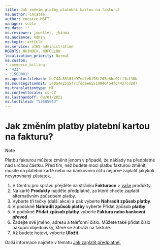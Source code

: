 ```yaml
---
title: Jak změním platby platební kartou na fakturu?
ms.author: cmcatee
author: cmcatee-MSFT
manager: scotv
ms.date: ''
ms.reviewer: jmueller, jkinma
ms.audience: Admin
ms.topic: article
ms.service: o365-administration
ROBOTS: NOINDEX, NOFOLLOW
localization_priority: Normal
ms.custom:
- commerce_billing
- "433"
- "1500001"
ms.openlocfilehash: be744c88181d97edfe0f98f2d5e6bc02ff1bf30b
ms.sourcegitcommit: 540a4e2515f7cfddee65519046454fc4437cd287
ms.translationtype: MT
ms.contentlocale: cs-CZ
ms.lasthandoff: 08/01/2021
ms.locfileid: "53685943"
---
```

# <a name="how-do-i-change-from-credit-card-payments-to-invoice"></a>Jak změním platby platební kartou na fakturu?

> [!NOTE]
> Platbu fakturou můžete změnit jenom v případě, že náklady na předplatné nad určitou částku. Před tím, než budete moci platbu fakturou změnit, musíte na platební kartě nebo na bankovním účtu nejprve zaplatit jakýkoli nevyrovnaný zůstatek.

1. V Centru pro správu přejděte na stránku **Fakturace**  >  [vaše](https://go.microsoft.com/fwlink/p/?linkid=842054) produkty.
2. Na kartě **Produkty** najděte předplatné, za které chcete zaplatit alternativním způsobem platby.
3. Vyberte tři tečky (další akce) a pak vyberte **Nahradit způsob platby**.
4. V podokně **Nahradit způsob platby** vyberte Přidat způsob **platby**.
5. V podokně **Přidat způsob platby** vyberte **Faktura nebo bankovní převod**.
6. Zadejte své jméno, adresu a telefonní číslo. Můžete také přidat číslo nákupní objednávky, které se zobrazí na faktuře.
7. Až budete hotovi, vyberte **Uložit**.

Další informace najdete v tématu [Jak zaplatit předplatné.](/microsoft-365/commerce/billing-and-payments/pay-for-your-subscription)